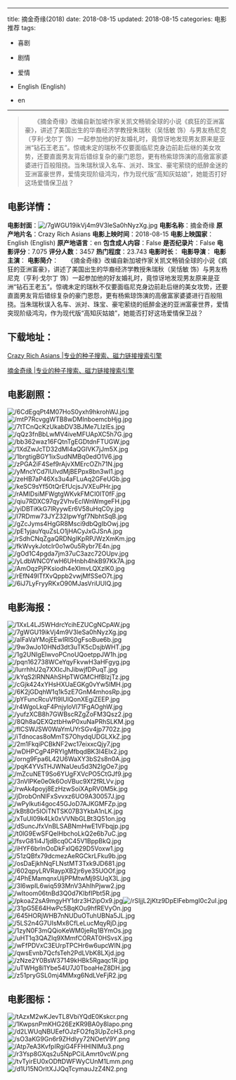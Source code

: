
---
title: 摘金奇缘(2018)
date: 2018-08-15
updated: 2018-08-15
categories: 电影推荐
tags:
- 喜剧
- 剧情
- 爱情

- English (English)
- en
---


> 　　《摘金奇缘》改编自新加坡作家关凯文畅销全球的小说《疯狂的亚洲富豪》，讲述了美国出生的华裔经济学教授朱瑞秋（吴恬敏 饰）与男友杨尼克（亨利·戈尔丁 饰）一起参加他的好友婚礼时，竟惊讶地发现男友原来是亚洲“钻石王老五”。惊魂未定的瑞秋不仅要面临尼克身边前赴后继的美女攻势，还要直面男友背后错综复杂的豪门恩怨，更有杨紫琼饰演的高傲富家婆婆进行百般阻挠。当朱瑞秋误入名车、派对、珠宝、豪宅萦绕的纸醉金迷的亚洲富豪世界，爱情突现阶级鸿沟，作为现代版“高知灰姑娘”，她能否打好这场爱情保卫战？

## **电影详情**：

**电影封面**：<img src="https://image.tmdb.org/t/p/w200/7gWGU19ikVj4m9V3leSa0hNyzXg.jpg" alt="/7gWGU19ikVj4m9V3leSa0hNyzXg.jpg" title="/7gWGU19ikVj4m9V3leSa0hNyzXg.jpg">
**电影名称**：摘金奇缘
**原产地片名**：Crazy Rich Asians
**电影上映时间**：2018-08-15
**电影上映国家**：English (English)
**原产地语言**：en
**包含成人内容**：False
**是否纪录片**：False
**电影评分**：7.075
**评分人数**：3457
**热门程度**：23.743
**电影时长**：
**电影导演**：
**电影主演**：
**电影简介**：　　《摘金奇缘》改编自新加坡作家关凯文畅销全球的小说《疯狂的亚洲富豪》，讲述了美国出生的华裔经济学教授朱瑞秋（吴恬敏 饰）与男友杨尼克（亨利·戈尔丁 饰）一起参加他的好友婚礼时，竟惊讶地发现男友原来是亚洲“钻石王老五”。惊魂未定的瑞秋不仅要面临尼克身边前赴后继的美女攻势，还要直面男友背后错综复杂的豪门恩怨，更有杨紫琼饰演的高傲富家婆婆进行百般阻挠。当朱瑞秋误入名车、派对、珠宝、豪宅萦绕的纸醉金迷的亚洲富豪世界，爱情突现阶级鸿沟，作为现代版“高知灰姑娘”，她能否打好这场爱情保卫战？

## **下载地址**：
[Crazy Rich Asians |专业的种子搜索、磁力链接搜索引擎](https://movie.amd794.com:2083/?search=Crazy%20Rich%20Asians&ordering=&mode=match_phrase&page_size=10&page=1)

[摘金奇缘 |专业的种子搜索、磁力链接搜索引擎](https://movie.amd794.com:2083/?search=%E6%91%98%E9%87%91%E5%A5%87%E7%BC%98&ordering=&mode=match_phrase&page_size=10&page=1)
 

## **电影剧照**：
<img src="https://image.tmdb.org/t/p/original/6CdEgqPt4M07HoS0yxh9hkrohWJ.jpg" alt="/6CdEgqPt4M07HoS0yxh9hkrohWJ.jpg" title="/6CdEgqPt4M07HoS0yxh9hkrohWJ.jpg"><img src="https://image.tmdb.org/t/p/original/mtP7RcvggWTB8wDMInboemcbHjg.jpg" alt="/mtP7RcvggWTB8wDMInboemcbHjg.jpg" title="/mtP7RcvggWTB8wDMInboemcbHjg.jpg"><img src="https://image.tmdb.org/t/p/original/7tTCnQcKzUkabDV3BJMe7LIzlEs.jpg" alt="/7tTCnQcKzUkabDV3BJMe7LIzlEs.jpg" title="/7tTCnQcKzUkabDV3BJMe7LIzlEs.jpg"><img src="https://image.tmdb.org/t/p/original/qQz3fnBbLwMV4iveMFUApXC5h7G.jpg" alt="/qQz3fnBbLwMV4iveMFUApXC5h7G.jpg" title="/qQz3fnBbLwMV4iveMFUApXC5h7G.jpg"><img src="https://image.tmdb.org/t/p/original/bb362waz16FQtnTgEGDtdnFTUGW.jpg" alt="/bb362waz16FQtnTgEGDtdnFTUGW.jpg" title="/bb362waz16FQtnTgEGDtdnFTUGW.jpg"><img src="https://image.tmdb.org/t/p/original/1XdZwJcTD32dMI4aQGIVK7jJm5X.jpg" alt="/1XdZwJcTD32dMI4aQGIVK7jJm5X.jpg" title="/1XdZwJcTD32dMI4aQGIVK7jJm5X.jpg"><img src="https://image.tmdb.org/t/p/original/1brgtigBGY1ixSudNMBq0edO1V6.jpg" alt="/1brgtigBGY1ixSudNMBq0edO1V6.jpg" title="/1brgtigBGY1ixSudNMBq0edO1V6.jpg"><img src="https://image.tmdb.org/t/p/original/zPGA2iF4Sef9rAjvXMErcOZh71N.jpg" alt="/zPGA2iF4Sef9rAjvXMErcOZh71N.jpg" title="/zPGA2iF4Sef9rAjvXMErcOZh71N.jpg"><img src="https://image.tmdb.org/t/p/original/yMncYCd7IUIvdMjBEPpx8bn3wI1.jpg" alt="/yMncYCd7IUIvdMjBEPpx8bn3wI1.jpg" title="/yMncYCd7IUIvdMjBEPpx8bn3wI1.jpg"><img src="https://image.tmdb.org/t/p/original/zeHB7aP46Xs3u4aFLuAq2GFeUGb.jpg" alt="/zeHB7aP46Xs3u4aFLuAq2GFeUGb.jpg" title="/zeHB7aP46Xs3u4aFLuAq2GFeUGb.jpg"><img src="https://image.tmdb.org/t/p/original/keSC9sYf50tQrEfUcjsJVXEuPHr.jpg" alt="/keSC9sYf50tQrEfUcjsJVXEuPHr.jpg" title="/keSC9sYf50tQrEfUcjsJVXEuPHr.jpg"><img src="https://image.tmdb.org/t/p/original/rAMIDsiMFWgtgWKvkFMCI0IT0fF.jpg" alt="/rAMIDsiMFWgtgWKvkFMCI0IT0fF.jpg" title="/rAMIDsiMFWgtgWKvkFMCI0IT0fF.jpg"><img src="https://image.tmdb.org/t/p/original/qiu7RDXC97qy2VhvEclWnWmgeFH.jpg" alt="/qiu7RDXC97qy2VhvEclWnWmgeFH.jpg" title="/qiu7RDXC97qy2VhvEclWnWmgeFH.jpg"><img src="https://image.tmdb.org/t/p/original/yiDBTiKkG7lRyywEr6V58uHqC0y.jpg" alt="/yiDBTiKkG7lRyywEr6V58uHqC0y.jpg" title="/yiDBTiKkG7lRyywEr6V58uHqC0y.jpg"><img src="https://image.tmdb.org/t/p/original/l7RDmw73JYZ32IpwYgf7NbhtSqB.jpg" alt="/l7RDmw73JYZ32IpwYgf7NbhtSqB.jpg" title="/l7RDmw73JYZ32IpwYgf7NbhtSqB.jpg"><img src="https://image.tmdb.org/t/p/original/gZcJyms4HgGR8Msci9dbQgIbOwj.jpg" alt="/gZcJyms4HgGR8Msci9dbQgIbOwj.jpg" title="/gZcJyms4HgGR8Msci9dbQgIbOwj.jpg"><img src="https://image.tmdb.org/t/p/original/pE1yjauYquZsLO1jHACyJxGJSnA.jpg" alt="/pE1yjauYquZsLO1jHACyJxGJSnA.jpg" title="/pE1yjauYquZsLO1jHACyJxGJSnA.jpg"><img src="https://image.tmdb.org/t/p/original/rSdhCNqZgaQRDNgIKpRPJWzXmKm.jpg" alt="/rSdhCNqZgaQRDNgIKpRPJWzXmKm.jpg" title="/rSdhCNqZgaQRDNgIKpRPJWzXmKm.jpg"><img src="https://image.tmdb.org/t/p/original/fkWvykJotcIr0o1w0u5Rybr7E4n.jpg" alt="/fkWvykJotcIr0o1w0u5Rybr7E4n.jpg" title="/fkWvykJotcIr0o1w0u5Rybr7E4n.jpg"><img src="https://image.tmdb.org/t/p/original/gOd1C4pgda7jm37uC3azc72OUpv.jpg" alt="/gOd1C4pgda7jm37uC3azc72OUpv.jpg" title="/gOd1C4pgda7jm37uC3azc72OUpv.jpg"><img src="https://image.tmdb.org/t/p/original/yLdbWNC0YwH6UHnbh4hkB97Kk7A.jpg" alt="/yLdbWNC0YwH6UHnbh4hkB97Kk7A.jpg" title="/yLdbWNC0YwH6UHnbh4hkB97Kk7A.jpg"><img src="https://image.tmdb.org/t/p/original/AmOqzPjPKsiodh4eXlmvLQXzlK0.jpg" alt="/AmOqzPjPKsiodh4eXlmvLQXzlK0.jpg" title="/AmOqzPjPKsiodh4eXlmvLQXzlK0.jpg"><img src="https://image.tmdb.org/t/p/original/rEfN49lTfXvQppb2vwjMfSSeO7t.jpg" alt="/rEfN49lTfXvQppb2vwjMfSSeO7t.jpg" title="/rEfN49lTfXvQppb2vwjMfSSeO7t.jpg"><img src="https://image.tmdb.org/t/p/original/6iJ7LyFryyRKxO90MJasVriUUIQ.jpg" alt="/6iJ7LyFryyRKxO90MJasVriUUIQ.jpg" title="/6iJ7LyFryyRKxO90MJasVriUUIQ.jpg">

## **电影海报**：
<img src="https://image.tmdb.org/t/p/original/1XxL4LJ5WHdrcYcihEZUCgNCpAW.jpg" alt="/1XxL4LJ5WHdrcYcihEZUCgNCpAW.jpg" title="/1XxL4LJ5WHdrcYcihEZUCgNCpAW.jpg"><img src="https://image.tmdb.org/t/p/original/7gWGU19ikVj4m9V3leSa0hNyzXg.jpg" alt="/7gWGU19ikVj4m9V3leSa0hNyzXg.jpg" title="/7gWGU19ikVj4m9V3leSa0hNyzXg.jpg"><img src="https://image.tmdb.org/t/p/original/aIFaVaYMojEEwIRIS0gFsoBue6b.jpg" alt="/aIFaVaYMojEEwIRIS0gFsoBue6b.jpg" title="/aIFaVaYMojEEwIRIS0gFsoBue6b.jpg"><img src="https://image.tmdb.org/t/p/original/9w3wJo10HNd3dt3uTK5cDsjbWHT.jpg" alt="/9w3wJo10HNd3dt3uTK5cDsjbWHT.jpg" title="/9w3wJo10HNd3dt3uTK5cDsjbWHT.jpg"><img src="https://image.tmdb.org/t/p/original/1g2UNIgEIwvoPCnoUQoetppJW1h.jpg" alt="/1g2UNIgEIwvoPCnoUQoetppJW1h.jpg" title="/1g2UNIgEIwvoPCnoUQoetppJW1h.jpg"><img src="https://image.tmdb.org/t/p/original/pqn162738WCeYqyFkvwH3aHFgyg.jpg" alt="/pqn162738WCeYqyFkvwH3aHFgyg.jpg" title="/pqn162738WCeYqyFkvwH3aHFgyg.jpg"><img src="https://image.tmdb.org/t/p/original/lurrhhU2q7XXIcJhJibwjfDPuqT.jpg" alt="/lurrhhU2q7XXIcJhJibwjfDPuqT.jpg" title="/lurrhhU2q7XXIcJhJibwjfDPuqT.jpg"><img src="https://image.tmdb.org/t/p/original/kYqS2lRNNAhSHpTWGMCHfBlzjTz.jpg" alt="/kYqS2lRNNAhSHpTWGMCHfBlzjTz.jpg" title="/kYqS2lRNNAhSHpTWGMCHfBlzjTz.jpg"><img src="https://image.tmdb.org/t/p/original/cGjk424xYHsHXUaEGKg0vYw5lMH.jpg" alt="/cGjk424xYHsHXUaEGKg0vYw5lMH.jpg" title="/cGjk424xYHsHXUaEGKg0vYw5lMH.jpg"><img src="https://image.tmdb.org/t/p/original/6K2jGDqhW1q1k5zE7GnM4mhosRp.jpg" alt="/6K2jGDqhW1q1k5zE7GnM4mhosRp.jpg" title="/6K2jGDqhW1q1k5zE7GnM4mhosRp.jpg"><img src="https://image.tmdb.org/t/p/original/pYFuncRcuVfl9IUlQonXEgiZEEP.jpg" alt="/pYFuncRcuVfl9IUlQonXEgiZEEP.jpg" title="/pYFuncRcuVfl9IUlQonXEgiZEEP.jpg"><img src="https://image.tmdb.org/t/p/original/r4WgoLkqF4PnjyloVl71FgAOghW.jpg" alt="/r4WgoLkqF4PnjyloVl71FgAOghW.jpg" title="/r4WgoLkqF4PnjyloVl71FgAOghW.jpg"><img src="https://image.tmdb.org/t/p/original/yufzXCB8h7GWBscRZgZoFM3Qsz2.jpg" alt="/yufzXCB8h7GWBscRZgZoFM3Qsz2.jpg" title="/yufzXCB8h7GWBscRZgZoFM3Qsz2.jpg"><img src="https://image.tmdb.org/t/p/original/8Qh8aQEXQztbHwP0xuNaPRhSLKM.jpg" alt="/8Qh8aQEXQztbHwP0xuNaPRhSLKM.jpg" title="/8Qh8aQEXQztbHwP0xuNaPRhSLKM.jpg"><img src="https://image.tmdb.org/t/p/original/flCSWJSW0WaYmUYrSGv4jp7702z.jpg" alt="/flCSWJSW0WaYmUYrSGv4jp7702z.jpg" title="/flCSWJSW0WaYmUYrSGv4jp7702z.jpg"><img src="https://image.tmdb.org/t/p/original/iTdnocas8oMmTS7OhydqUDGLXkZ.jpg" alt="/iTdnocas8oMmTS7OhydqUDGLXkZ.jpg" title="/iTdnocas8oMmTS7OhydqUDGLXkZ.jpg"><img src="https://image.tmdb.org/t/p/original/2m1FkqiPCBkNF2wc17eixxcQjy7.jpg" alt="/2m1FkqiPCBkNF2wc17eixxcQjy7.jpg" title="/2m1FkqiPCBkNF2wc17eixxcQjy7.jpg"><img src="https://image.tmdb.org/t/p/original/wDHPCgP4PRYlgMfbqdBK3I4EIx2.jpg" alt="/wDHPCgP4PRYlgMfbqdBK3I4EIx2.jpg" title="/wDHPCgP4PRYlgMfbqdBK3I4EIx2.jpg"><img src="https://image.tmdb.org/t/p/original/orng9Fpa6L42U6WaXY3bS2s8n0A.jpg" alt="/orng9Fpa6L42U6WaXY3bS2s8n0A.jpg" title="/orng9Fpa6L42U6WaXY3bS2s8n0A.jpg"><img src="https://image.tmdb.org/t/p/original/pqK4YVsTHJWNaUeu5d3N2lgOe7.jpg" alt="/pqK4YVsTHJWNaUeu5d3N2lgOe7.jpg" title="/pqK4YVsTHJWNaUeu5d3N2lgOe7.jpg"><img src="https://image.tmdb.org/t/p/original/mZcuNET9So6YUgFXVcPO5CtGJf9.jpg" alt="/mZcuNET9So6YUgFXVcPO5CtGJf9.jpg" title="/mZcuNET9So6YUgFXVcPO5CtGJf9.jpg"><img src="https://image.tmdb.org/t/p/original/3nVlPKe0e0k6OoVBuc9Xf2fRLVv.jpg" alt="/3nVlPKe0e0k6OoVBuc9Xf2fRLVv.jpg" title="/3nVlPKe0e0k6OoVBuc9Xf2fRLVv.jpg"><img src="https://image.tmdb.org/t/p/original/rwAk4poyj8EzHzwSoiXApRV0M5k.jpg" alt="/rwAk4poyj8EzHzwSoiXApRV0M5k.jpg" title="/rwAk4poyj8EzHzwSoiXApRV0M5k.jpg"><img src="https://image.tmdb.org/t/p/original/jDrobOnNIFxSvvxz6UO9A30057J.jpg" alt="/jDrobOnNIFxSvvxz6UO9A30057J.jpg" title="/jDrobOnNIFxSvvxz6UO9A30057J.jpg"><img src="https://image.tmdb.org/t/p/original/wPylkuti4goc45GJoD7AJKGMFZp.jpg" alt="/wPylkuti4goc45GJoD7AJKGMFZp.jpg" title="/wPylkuti4goc45GJoD7AJKGMFZp.jpg"><img src="https://image.tmdb.org/t/p/original/kBt80r5IOiTNTSK07B3YkbA1nLK.jpg" alt="/kBt80r5IOiTNTSK07B3YkbA1nLK.jpg" title="/kBt80r5IOiTNTSK07B3YkbA1nLK.jpg"><img src="https://image.tmdb.org/t/p/original/xTuUI09k4Lk0xVVNbGLBt3Q51on.jpg" alt="/xTuUI09k4Lk0xVVNbGLBt3Q51on.jpg" title="/xTuUI09k4Lk0xVVNbGLBt3Q51on.jpg"><img src="https://image.tmdb.org/t/p/original/dSuncJfxVnBLSABNmHwE1VFbqjp.jpg" alt="/dSuncJfxVnBLSABNmHwE1VFbqjp.jpg" title="/dSuncJfxVnBLSABNmHwE1VFbqjp.jpg"><img src="https://image.tmdb.org/t/p/original/t0lG9EwSFQeIHbchoLkQ2e6b7uC.jpg" alt="/t0lG9EwSFQeIHbchoLkQ2e6b7uC.jpg" title="/t0lG9EwSFQeIHbchoLkQ2e6b7uC.jpg"><img src="https://image.tmdb.org/t/p/original/fsvG81i4J1jdBcq0C45V1BppBkQ.jpg" alt="/fsvG81i4J1jdBcq0C45V1BppBkQ.jpg" title="/fsvG81i4J1jdBcq0C45V1BppBkQ.jpg"><img src="https://image.tmdb.org/t/p/original/iHYF6brlnOoDkFxlQ629D5Voxw1.jpg" alt="/iHYF6brlnOoDkFxlQ629D5Voxw1.jpg" title="/iHYF6brlnOoDkFxlQ629D5Voxw1.jpg"><img src="https://image.tmdb.org/t/p/original/51zQBfx79dcmezAeRGCkrLFku9b.jpg" alt="/51zQBfx79dcmezAeRGCkrLFku9b.jpg" title="/51zQBfx79dcmezAeRGCkrLFku9b.jpg"><img src="https://image.tmdb.org/t/p/original/osDaEjkhNqFLNstMT3Txk9JD681.jpg" alt="/osDaEjkhNqFLNstMT3Txk9JD681.jpg" title="/osDaEjkhNqFLNstMT3Txk9JD681.jpg"><img src="https://image.tmdb.org/t/p/original/602qpyLRVRaypXB2jr6ye35UOOf.jpg" alt="/602qpyLRVRaypXB2jr6ye35UOOf.jpg" title="/602qpyLRVRaypXB2jr6ye35UOOf.jpg"><img src="https://image.tmdb.org/t/p/original/4PhEMamqnxUljPPMtwMj9SUqX3L.jpg" alt="/4PhEMamqnxUljPPMtwMj9SUqX3L.jpg" title="/4PhEMamqnxUljPPMtwMj9SUqX3L.jpg"><img src="https://image.tmdb.org/t/p/original/3l6wpIL6wiq593MnV3AhIhPjww2.jpg" alt="/3l6wpIL6wiq593MnV3AhIhPjww2.jpg" title="/3l6wpIL6wiq593MnV3AhIhPjww2.jpg"><img src="https://image.tmdb.org/t/p/original/wItoom06tnBd3Q0d7KIbfIPbt5R.jpg" alt="/wItoom06tnBd3Q0d7KIbfIPbt5R.jpg" title="/wItoom06tnBd3Q0d7KIbfIPbt5R.jpg"><img src="https://image.tmdb.org/t/p/original/pkoaZ2sA9mgyHY1drz3H2ipOx9.jpg" alt="/pkoaZ2sA9mgyHY1drz3H2ipOx9.jpg" title="/pkoaZ2sA9mgyHY1drz3H2ipOx9.jpg"><img src="https://image.tmdb.org/t/p/original/rSIjjL2jKtz9DpElFebmgI0c2uI.jpg" alt="/rSIjjL2jKtz9DpElFebmgI0c2uI.jpg" title="/rSIjjL2jKtz9DpElFebmgI0c2uI.jpg"><img src="https://image.tmdb.org/t/p/original/31pG5E64HwPc5BqKOu9hfREVyOn.jpg" alt="/31pG5E64HwPc5BqKOu9hfREVyOn.jpg" title="/31pG5E64HwPc5BqKOu9hfREVyOn.jpg"><img src="https://image.tmdb.org/t/p/original/645HORjWHB7nNUDuOTuhUBNa5JL.jpg" alt="/645HORjWHB7nNUDuOTuhUBNa5JL.jpg" title="/645HORjWHB7nNUDuOTuhUBNa5JL.jpg"><img src="https://image.tmdb.org/t/p/original/5LS2n4G7UIsMx8CfLeLucMqyRjD.jpg" alt="/5LS2n4G7UIsMx8CfLeLucMqyRjD.jpg" title="/5LS2n4G7UIsMx8CfLeLucMqyRjD.jpg"><img src="https://image.tmdb.org/t/p/original/1zyN0F3mQQioKeWM0jeRq1BYmOs.jpg" alt="/1zyN0F3mQQioKeWM0jeRq1BYmOs.jpg" title="/1zyN0F3mQQioKeWM0jeRq1BYmOs.jpg"><img src="https://image.tmdb.org/t/p/original/uHT1q3QAZlq9XMmfCORAT0HSvsX.jpg" alt="/uHT1q3QAZlq9XMmfCORAT0HSvsX.jpg" title="/uHT1q3QAZlq9XMmfCORAT0HSvsX.jpg"><img src="https://image.tmdb.org/t/p/original/wFfPDVxC3EUrpTPCHr6w6upcWIN.jpg" alt="/wFfPDVxC3EUrpTPCHr6w6upcWIN.jpg" title="/wFfPDVxC3EUrpTPCHr6w6upcWIN.jpg"><img src="https://image.tmdb.org/t/p/original/qwsEvnb7QcfsTeh2PdLVbK8LXjd.jpg" alt="/qwsEvnb7QcfsTeh2PdLVbK8LXjd.jpg" title="/qwsEvnb7QcfsTeh2PdLVbK8LXjd.jpg"><img src="https://image.tmdb.org/t/p/original/zNze2Y0BsW37149kHBk5Rgaqc1R.jpg" alt="/zNze2Y0BsW37149kHBk5Rgaqc1R.jpg" title="/zNze2Y0BsW37149kHBk5Rgaqc1R.jpg"><img src="https://image.tmdb.org/t/p/original/uTWHg8i1Ybe54U7J0TboaHeZ8DH.jpg" alt="/uTWHg8i1Ybe54U7J0TboaHeZ8DH.jpg" title="/uTWHg8i1Ybe54U7J0TboaHeZ8DH.jpg"><img src="https://image.tmdb.org/t/p/original/z51pryGSL0mj4MMxg6NdLVeFjR2.jpg" alt="/z51pryGSL0mj4MMxg6NdLVeFjR2.jpg" title="/z51pryGSL0mj4MMxg6NdLVeFjR2.jpg">

## **电影图标**：
<img src="https://image.tmdb.org/t/p/original/tAzxM2wKJevTL8VbiYQdE0Kskcr.png" alt="/tAzxM2wKJevTL8VbiYQdE0Kskcr.png" title="/tAzxM2wKJevTL8VbiYQdE0Kskcr.png"><img src="https://image.tmdb.org/t/p/original/1KwpsnPmKHG26EzKR9BA0y8Iapo.png" alt="/1KwpsnPmKHG26EzKR9BA0y8Iapo.png" title="/1KwpsnPmKHG26EzKR9BA0y8Iapo.png"><img src="https://image.tmdb.org/t/p/original/d2LWUqNBUEefOJzFO2fq3UpZcH3.png" alt="/d2LWUqNBUEefOJzFO2fq3UpZcH3.png" title="/d2LWUqNBUEefOJzFO2fq3UpZcH3.png"><img src="https://image.tmdb.org/t/p/original/sO3aKG9Gn6r9ZHdlyy72NOetV9Y.png" alt="/sO3aKG9Gn6r9ZHdlyy72NOetV9Y.png" title="/sO3aKG9Gn6r9ZHdlyy72NOetV9Y.png"><img src="https://image.tmdb.org/t/p/original/Atp7eA3KvfpIRgiG4FFHHINIMu3.png" alt="/Atp7eA3KvfpIRgiG4FFHHINIMu3.png" title="/Atp7eA3KvfpIRgiG4FFHHINIMu3.png"><img src="https://image.tmdb.org/t/p/original/r3Ysp8GXqs2u5NpPCiLAmrt0vcW.png" alt="/r3Ysp8GXqs2u5NpPCiLAmrt0vcW.png" title="/r3Ysp8GXqs2u5NpPCiLAmrt0vcW.png"><img src="https://image.tmdb.org/t/p/original/tvTyirEU0xODftDWFWyCUnM1Lmm.png" alt="/tvTyirEU0xODftDWFWyCUnM1Lmm.png" title="/tvTyirEU0xODftDWFWyCUnM1Lmm.png"><img src="https://image.tmdb.org/t/p/original/d1U15NOrltXJJQqTcymauJzZ4N2.png" alt="/d1U15NOrltXJJQqTcymauJzZ4N2.png" title="/d1U15NOrltXJJQqTcymauJzZ4N2.png">
